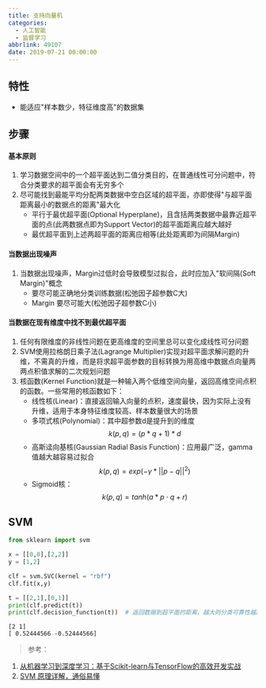 ```yaml
---
title: 支持向量机
categories:
  - 人工智能
  - 监督学习
abbrlink: 49107
date: 2019-07-21 00:00:00
---
```


## 特性

- 能适应"样本数少，特征维度高"的数据集

## 步骤

#### 基本原则
1. 学习数据空间中的一个超平面达到二值分类目的，在普通线性可分问题中，符合分类要求的超平面会有无穷多个
2. 尽可能找到最能平均分配两类数据中空白区域的超平面，亦即使得"与超平面距离最小的数据点的距离"最大化
    - 平行于最优超平面(Optional Hyperplane)，且含括两类数据中最靠近超平面的点(此两数据点即为Support Vector)的超平面距离应越大越好
    - 最优超平面到上述两超平面的距离应相等(此处距离即为间隔Margin)

#### 当数据出现噪声
1. 当数据出现噪声，Margin过低时会导致模型过拟合，此时应加入"软间隔(Soft Margin)"概念
    - 要尽可能正确地分类训练数据(松弛因子超参数C大)
    - Margin 要尽可能大(松弛因子超参数C小)
    
#### 当数据在现有维度中找不到最优超平面
1. 任何有限维度的非线性问题在更高维度的空间里总可以变化成线性可分问题
2. SVM使用拉格朗日乘子法(Lagrange Multiplier)实现对超平面求解问题的升维，不需真的升维，而是将求超平面参数的目标转换为用高维中数据点向量两两点积值求解的二次规划问题
3. 核函数(Kernel Function)就是一种输入两个低维空间向量，返回高维空间点积的函数。一些常用的核函数如下：
    - 线性核(Linear)：直接返回输入向量的点积，速度最快，因为实际上没有升维，适用于本身特征维度较高、样本数量很大的场景
    - 多项式核(Polynomial)：其中超参数d是提升到的维度
    $$k(p,q)=(p*q+1)*d$$
    - 高斯迳向基核(Gaussian Radial Basis Function)：应用最广泛，gamma值越大越容易过拟合
    $$k(p,q)=exp(-\gamma*||p-q||^2)$$
    - Sigmoid核：
    $$k(p,q)=tanh(a*p\cdot q+r)$$

## SVM


```python
from sklearn import svm

x = [[0,0],[2,2]]
y = [1,2]

clf = svm.SVC(kernel = "rbf")
clf.fit(x,y)

t = [[2,1],[0,1]]
print(clf.predict(t))
print(clf.decision_function(t))  # 返回数据到超平面的距离，越大则分类可靠性越高
```

    [2 1]
    [ 0.52444566 -0.52444566]


> 参考：

1. [从机器学习到深度学习：基于Scikit-learn与TensorFlow的高效开发实战](http://www.broadview.com.cn/book/5337)
2. [SVM 原理详解，通俗易懂](https://blog.csdn.net/DP323/article/details/80535863)
